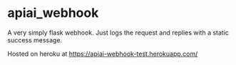 # apiai_webhook

A very simply flask webhook. Just logs the request and replies with a static success message.

Hosted on heroku at https://apiai-webhook-test.herokuapp.com/
